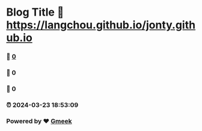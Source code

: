 # Blog Title :link: https://langchou.github.io/jonty.github.io 
### :page_facing_up: [0](https://langchou.github.io/jonty.github.io/tag.html) 
### :speech_balloon: 0 
### :hibiscus: 0 
### :alarm_clock: 2024-03-23 18:53:09 
### Powered by :heart: [Gmeek](https://github.com/Meekdai/Gmeek)
